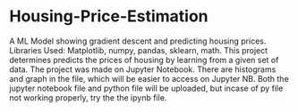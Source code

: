 # Housing-Price-Estimation
A ML Model showing gradient descent and predicting housing prices.
Libraries Used: Matplotlib, numpy, pandas, sklearn, math.
This project determines predicts the prices of housing by learning from a given set of data. The project was made on Jupyter Notebook. There are histograms and graph in the file, which will be easier to access on Jupyter NB. Both the jupyter notebook file and python file will be uploaded, but incase of py file not working properly, try the the ipynb file.
